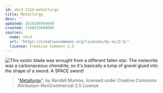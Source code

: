 ```yaml
---
id: xkcd.1114-metallurgy
title: Metallurgy
desc: ''
updated: 1616186984649
created: 1348815600000
sources:
  name: xkcd
  url: 'https://creativecommons.org/licenses/by-nc/2.5/'
  license: Creative Commons 2.5
---
```

![This exotic blade was wrought from a different fallen star. The meteorite was a carbonaceous chondrite, so it's basically a lump of gravel glued into the shape of a sword. A SPACE sword!](https://imgs.xkcd.com/comics/metallurgy.png)
> "[Metallurgy](https://xkcd.com/1114/)", by Randall Munroe, licensed under Creative Commons Attribution-NonCommercial 2.5 License
